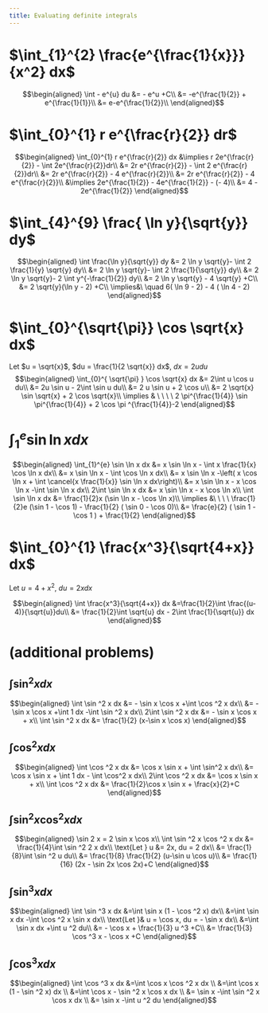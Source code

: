 ```yaml
---
title: Evaluating definite integrals
---
```


# $\int_{1}^{2} \frac{e^{\frac{1}{x}}}{x^2} dx$

$$\begin{aligned}
  \int - e^{u} du &= - e^u +C\\
  &= -e^{\frac{1}{2}} + e^{\frac{1}{1}}\\
  &= e-e^{\frac{1}{2}}\\
  \end{aligned}$$

# $\int_{0}^{1} r e^{\frac{r}{2}} dr$

$$\begin{aligned}
  \int_{0}^{1} r e^{\frac{r}{2}} dx &\implies r 2e^{\frac{r}{2}} - \int 2e^{\frac{r}{2}}dr\\
  &=  2r e^{\frac{r}{2}} - \int 2 e^{\frac{r}{2}}dr\\
  &=  2r e^{\frac{r}{2}} - 4 e^{\frac{r}{2}}\\
  &= 2r e^{\frac{r}{2}} - 4 e^{\frac{r}{2}}\\
  &\implies 2e^{\frac{1}{2}} - 4e^{\frac{1}{2}} - (- 4)\\
  &= 4 - 2e^{\frac{1}{2}}
  \end{aligned}$$

# $\int_{4}^{9} \frac{ \ln  y}{\sqrt{y}} dy$

$$\begin{aligned}
  \int \frac{\ln y}{\sqrt{y}} dy &= 2 \ln y \sqrt{y}- \int 2 \frac{1}{y} \sqrt{y} dy\\
  &=  2 \ln y \sqrt{y}- \int 2 \frac{1}{\sqrt{y}} dy\\
  &=  2 \ln y \sqrt{y}- 2 \int y^{-\frac{1}{2}} dy\\
  &=  2 \ln  y \sqrt{y} - 4 \sqrt{y} +C\\
  &=  2 \sqrt{y}(\ln  y - 2) +C\\
  \implies&\ \quad 6( \ln  9 - 2) - 4 ( \ln 4 - 2)
  \end{aligned}$$

# $\int_{0}^{\sqrt{\pi}} \cos \sqrt{x} dx$

Let $u = \sqrt{x}$, $du = \frac{1}{2 \sqrt{x}} dx$, $dx = 2 u du$
$$\begin{aligned}
  \int_{0}^{ \sqrt{\pi} } \cos \sqrt{x} dx &= 2\int u \cos u  du\\
  &= 2u \sin  u - 2\int \sin u du\\
  &= 2 u \sin  u + 2 \cos  u\\
  &= 2 \sqrt{x} \sin  \sqrt{x} + 2 \cos  \sqrt{x}\\
  \implies  & \ \ \ \ 2 \pi^{\frac{1}{4}} \sin \pi^{\frac{1}{4}} + 2 \cos \pi ^{\frac{1}{4}}-2
  \end{aligned}$$

# $\int_{1}^{e} \sin  \ln  x dx$

$$\begin{aligned}
  \int_{1}^{e} \sin  \ln  x dx &= x \sin  \ln  x - \int x \frac{1}{x} \cos \ln x dx\\
  &= x \sin  \ln  x - \int \cos \ln  x dx\\
  &= x \sin  \ln  x -\left( x \cos  \ln  x + \int \cancel{x \frac{1}{x}} \sin  \ln  x dx\right)\\
  &= x \sin  \ln  x - x \cos  \ln  x -\int \sin \ln x dx\\
  2\int \sin  \ln  x dx  &= x \sin  \ln  x - x \cos  \ln  x\\
 \int \sin  \ln  x dx &= \frac{1}{2}x (\sin  \ln  x - \cos  \ln  x)\\
 \implies &\ \ \ \ \frac{1}{2}e (\sin 1 - \cos  1) - \frac{1}{2} ( \sin  0 - \cos  0)\\
 &= \frac{e}{2} ( \sin  1 - \cos  1 ) + \frac{1}{2}
  \end{aligned}$$

# $\int_{0}^{1} \frac{x^3}{\sqrt{4+x}} dx$

Let $u = 4 + x^2$, $du = 2xdx$

$$\begin{aligned}
  \int \frac{x^3}{\sqrt{4+x}} dx &=\frac{1}{2}\int  \frac{(u-4)}{\sqrt{u}}du\\
  &= \frac{1}{2}\int \sqrt{u} dx - 2\int \frac{1}{\sqrt{u}} dx
  \end{aligned}$$

# (additional problems)

## $\int \sin^2 x dx$

$$\begin{aligned}
   \int \sin  ^2 x dx &= - \sin  x \cos  x +\int \cos  ^2 x dx\\
   &= - \sin  x \cos  x +\int 1 dx -\int  \sin  ^2 x dx\\
   2\int \sin ^2 x dx &= - \sin  x \cos  x + x\\
   \int \sin ^2 x dx  &= \frac{1}{2} (x-\sin  x \cos  x)
   \end{aligned}$$

## $\int \cos^2 x  dx$

$$\begin{aligned}
   \int \cos  ^2 x dx &= \cos  x \sin  x + \int \sin^2 x dx\\
   &= \cos x \sin  x + \int 1 dx - \int \cos^2 x dx\\
   2\int \cos  ^2 x dx &= \cos  x \sin  x + x\\
   \int \cos  ^2 x dx &= \frac{1}{2}\cos  x \sin  x + \frac{x}{2}+C
   \end{aligned}$$

## $\int \sin^2 x\cos^2 x dx$

$$\begin{aligned}
   \sin  2 x = 2 \sin  x \cos  x\\
   \int \sin  ^2 x \cos  ^2 x dx &= \frac{1}{4}\int \sin  ^2 2 x dx\\
   \text{Let } u &= 2x, du = 2 dx\\
   &= \frac{1}{8}\int \sin  ^2 u du\\
   &= \frac{1}{8} \frac{1}{2}  (u-\sin  u \cos  u)\\
   &= \frac{1}{16} (2x - \sin  2x \cos  2x)+C
   \end{aligned}$$

## $\int \sin^3 x dx$

$$\begin{aligned}
   \int \sin  ^3 x  dx &=\int \sin  x (1 - \cos  ^2 x) dx\\
   &=\int \sin  x dx  -\int \cos ^2 x \sin  x dx\\
   \text{Let }& u = \cos  x, du = - \sin  x dx\\
   &=\int \sin  x dx  +\int u ^2 du\\
   &= - \cos  x + \frac{1}{3} u ^3 +C\\
   &= \frac{1}{3} \cos  ^3 x - \cos  x +C
   \end{aligned}$$

## $\int \cos ^3 x dx$

$$\begin{aligned}
   \int \cos  ^3 x dx  &=\int \cos x \cos  ^2 x dx \\
   &=\int \cos  x (1 - \sin  ^2 x) dx \\
   &=\int \cos  x - \sin  ^2 x \cos  x dx \\
   &= \sin  x -\int \sin  ^2 x \cos  x dx \\
   &= \sin  x -\int u ^2 du
   \end{aligned}$$
